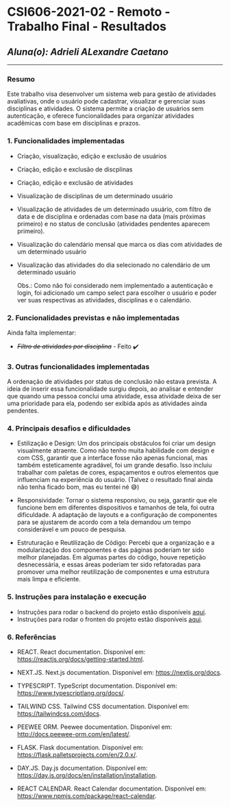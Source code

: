 # **CSI606-2021-02 - Remoto - Trabalho Final - Resultados**

## *Aluna(o): Adrieli ALexandre Caetano*

--------------

<!-- Este documento tem como objetivo apresentar o projeto desenvolvido, considerando o que foi definido na proposta e o produto final. -->

### Resumo

 Este trabalho visa desenvolver um sistema web para gestão de atividades avaliativas, onde o usuário pode cadastrar, visualizar e gerenciar suas disciplinas e atividades. O sistema permite a criação de usuários sem autenticação, e oferece funcionalidades para organizar atividades acadêmicas com base em disciplinas e prazos.

### 1. Funcionalidades implementadas
<!-- Descrever as funcionalidades que eram previstas e foram implementas. -->
- Criação, visualização, edição e exclusão de usuários
- Criação, edição e exclusão de discplinas
- Criação, edição e exclusão de atividades
- Visualização de disciplinas de um determinado usuário
- Visualização de atividades de um determinado usuário, com filtro de data e de disciplina e ordenadas com base na data (mais próximas primeiro) e no status de conclusão (atividades pendentes aparecem primeiro).
- Visualização do calendário mensal que marca os dias com atividades de um determinado usuário
- Visualização das atividades do dia selecionado no calendário de um determinado usuário
  

  Obs.: Como não foi considerado nem implementado a autenticação e login, foi adicionado um campo select para escolher o usuário e poder ver suas respectivas as atividades, disciplinas e o calendário.

### 2. Funcionalidades previstas e não implementadas
<!-- Descrever as funcionalidades que eram previstas e não foram implementas, apresentando uma breve justificativa do porquê elas não foram incluídas -->
Ainda falta implementar:
- ~~_Filtro de atividades por disciplina_~~  -  Feito ✔️

### 3. Outras funcionalidades implementadas
<!-- Descrever as funcionalidades implementas além daquelas que foram previstas, caso se aplique.  -->

A ordenação de atividades por status de conclusão não estava prevista. A ideia de inserir essa funcionalidade surgiu depois, ao analisar e entender que quando uma pessoa conclui uma atividade, essa atividade deixa de ser uma prioridade para ela, podendo ser exibida após as atividades ainda pendentes.

### 4. Principais desafios e dificuldades
<!-- Descrever os principais desafios encontrados no desenvolvimento do trabalho, quais foram as dificuldades e como elas foram superadas e resolvidas. -->
- Estilização e Design: Um dos principais obstáculos foi criar um design visualmente atraente. Como não tenho muita habilidade com design e com CSS, garantir que a interface fosse não apenas funcional, mas também esteticamente agradável, foi um grande desafio. Isso incluiu trabalhar com paletas de cores, espaçamentos e outros elementos que influenciam na experiência do usuário. (Talvez o resultado final ainda não tenha ficado bom, mas eu tentei né 😅)

- Responsividade: Tornar o sistema responsivo, ou seja, garantir que ele funcione bem em diferentes dispositivos e tamanhos de tela, foi outra dificuldade. A adaptação de layouts e a configuração de componentes para se ajustarem de acordo com a tela demandou um tempo considerável e um pouco de pesquisa.

- Estruturação e Reutilização de Código: Percebi que a organização e a modularização dos componentes e das páginas poderiam ter sido melhor planejadas. Em algumas partes do código, houve repetição desnecessária, e essas áreas poderiam ter sido refatoradas para promover uma melhor reutilização de componentes e uma estrutura mais limpa e eficiente.

### 5. Instruções para instalação e execução
<!-- Descrever o que deve ser feito para instalar (ou baixar) a aplicação, o que precisa ser configurando (parâmetros, banco de dados e afins) e como executá-la. -->
- Instruções para rodar o backend do projeto estão disponíveis [aqui](aplicacao/server/README.md).
- Instruções para rodar o fronten do projeto estão disponíveis [aqui](aplicacao/web/README.md).

### 6. Referências
<!-- Referências podem ser incluídas, caso necessário. Utilize o padrão ABNT. -->
- REACT. React documentation. Disponível em: https://reactjs.org/docs/getting-started.html. 

- NEXT.JS. Next.js documentation. Disponível em: https://nextjs.org/docs.

- TYPESCRIPT. TypeScript documentation. Disponível em: https://www.typescriptlang.org/docs/.

- TAILWIND CSS. Tailwind CSS documentation. Disponível em: https://tailwindcss.com/docs.

- PEEWEE ORM. Peewee documentation. Disponível em: http://docs.peewee-orm.com/en/latest/.

- FLASK. Flask documentation. Disponível em: https://flask.palletsprojects.com/en/2.0.x/.

- DAY.JS. Day.js documentation. Disponível em: https://day.js.org/docs/en/installation/installation.

- REACT CALENDAR. React Calendar documentation. Disponível em: https://www.npmjs.com/package/react-calendar.
